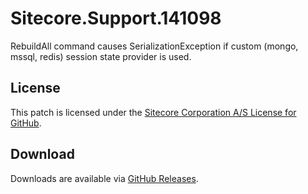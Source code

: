 # Sitecore.Support.141098
RebuildAll command causes SerializationException if custom (mongo, mssql, redis) session state provider is used.

## License  
This patch is licensed under the [Sitecore Corporation A/S License for GitHub](https://github.com/sitecoresupport/Sitecore.Support.141098/blob/master/LICENSE).  

## Download  
Downloads are available via [GitHub Releases](https://github.com/sitecoresupport/Sitecore.Support.141098/releases).  
